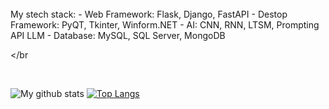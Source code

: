 <br>
  My stech stack:
     - Web Framework: Flask, Django, FastAPI
     - Destop Framework: PyQT, Tkinter, Winform.NET
     - AI: CNN, RNN, LTSM, Prompting API LLM
     - Database: MySQL, SQL Server, MongoDB
    
</br

<br>

![My github stats](https://github-readme-stats.vercel.app/api?username=lcmd65&show_icons=true&theme=radical&count_private=false&hide=issues&include_all_commits=false)
[![Top Langs](https://github-readme-stats.vercel.app/api/top-langs/?username=lcmd65&layout=compact&theme=radical)](https://github.com/lcmd65/github-readme-stats)

</br>
